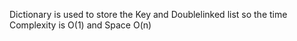 Dictionary is used to store the Key and Doublelinked list so the time Complexity is O(1) and Space O(n)
